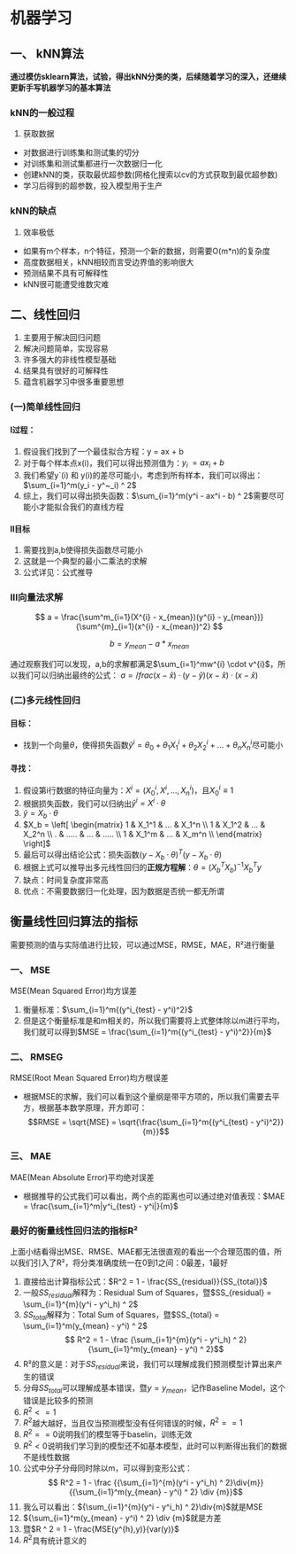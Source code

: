 # 机器学习
## 一、 kNN算法
**通过模仿sklearn算法，试验，得出kNN分类的类，后续随着学习的深入，还继续更新手写机器学习的基本算法**
### kNN的一般过程
1. 获取数据
- 对数据进行训练集和测试集的切分
- 对训练集和测试集都进行一次数据归一化
- 创建kNN的类，获取最优超参数(网格化搜索以cv的方式获取到最优超参数)
- 学习后得到的超参数，投入模型用于生产
### kNN的缺点
1. 效率极低
- 如果有m个样本，n个特征，预测一个新的数据，则需要O(m*n)的复杂度
- 高度数据相关，kNN相较而言受边界值的影响很大
- 预测结果不具有可解释性
- kNN很可能遭受维数灾难

## 二、线性回归
1. 主要用于解决回归问题
2. 解决问题简单，实现容易
3. 许多强大的非线性模型基础
4. 结果具有很好的可解释性
5. 蕴含机器学习中很多重要思想
### (一)简单线性回归
#### I过程：
1. 假设我们找到了一个最佳拟合方程：y = ax + b
2. 对于每个样本点x(i)，我们可以得出预测值为：$y^~_i = ax_i + b$
3. 我们希望y`(i) 和 y(i)的差尽可能小，考虑到所有样本，我们可以得出：$\sum_{i=1}^m(y_i - y^~_i) ^ 2$
4. 综上，我们可以得出损失函数：$\sum_{i=1}^m(y^i - ax^i - b) ^ 2$需要尽可能小才能拟合我们的直线方程
#### II目标
1. 需要找到a,b使得损失函数尽可能小
2. 这就是一个典型的最小二乘法的求解
3. 公式详见：公式推导
### III向量法求解
$$ a = \frac{\sum^m_{i=1}(X^{i} - x_{mean})(y^{i} - y_{mean})} {\sum^{m}_{i=1}(x^{i} - x_{mean})^2} $$

$$ b = y_{mean} - a*x_{mean} $$

通过观察我们可以发现，a,b的求解都满足$\sum_{i=1}^mw^{i} \cdot v^{i}$，所以我们可以归纳出最终的公式：
$a = /frac{(x - \hat x)·(y - \hat y)}{(x - \hat x)·(x - \hat x)}$
### (二)多元线性回归

#### 目标：
- 找到一个向量$\theta$，使得损失函数$\hat y^i = \theta_0 + \theta_1X^i_1 + \theta_2X^i_2+...+\theta_nX^i_n$尽可能小
#### 寻找：
1. 假设第i行数据的特征向量为：$X^i = (X_0^i,X^i,...,X_n^i)$，且$X_0^i ≡ 1$
2. 根据损失函数，我们可以归纳出$\hat y^i = X^i · \theta$
3. $\hat y = X_b · \theta$
4. $X_b = \left[
\begin{matrix}
1 & X_1^1 & ... & X_1^n \\
1 & X_1^2 & ... & X_2^n \\
. & ..... & ... & ..... \\
1 & X_1^m & ... & X_m^n \\
\end{matrix} \right]$
5. 最后可以得出结论公式：损失函数$(y - X_b·\theta)^T(y - X_b·\theta)$
6. 根据上式可以推导出多元线性回归的**正规方程解**：$\theta = (X^T_bX_b)^{-1}X^T_by$
7. 缺点：时间复杂度非常高
8. 优点：不需要数据归一化处理，因为数据是否统一都无所谓

## 衡量线性回归算法的指标
需要预测的值与实际值进行比较，可以通过MSE，RMSE，MAE，R²进行衡量
### 一、 MSE
MSE(Mean Squared Error)均方误差
1. 衡量标准：$\sum_{i=1}^m{(y^i_{test} - y^i)^2}$
2. 但是这个衡量标准是和m相关的，所以我们需要将上式整体除以m进行平均，我们就可以得到$MSE = \frac{\sum_{i=1}^m{(y^i_{test} - y^i)^2}}{m}$

### 二、 RMSEG
RMSE(Root Mean Squared Error)均方根误差
- 根据MSE的求解，我们可以看到这个量纲是带平方项的，所以我们需要去平方，根据基本数学原理，开方即可：
$$RMSE = \sqrt{MSE} = \sqrt{\frac{\sum_{i=1}^m{(y^i_{test} - y^i)^2}}{m}}$$

### 三、 MAE
MAE(Mean Absolute Error)平均绝对误差
- 根据推导的公式我们可以看出，两个点的距离也可以通过绝对值表现：$MAE = \frac{\sum_{i=1}^m|y^i_{test} - y^i|}{m}$

### 最好的衡量线性回归法的指标R²
上面小结看得出MSE、RMSE、MAE都无法很直观的看出一个合理范围的值，所以我们引入了R²，将分类准确度统一在0到1之间：0最差，1最好

1. 直接给出计算指标公式：$R^2 = 1 - \frac{SS_{residual}}{SS_{total}}$
2. 一般$SS_{residual}$解释为：Residual Sum of Squares，暨$SS_{residual} = \sum_{i=1}^{m}(y^i - y^i_h) ^ 2$
3. $SS_{total}$解释为：Total Sum of Squares，暨$SS_{total} = \sum_{i=1}^m(y_{mean} - y^i) ^ 2$
$$ R^2 = 1 - \frac {\sum_{i=1}^{m}(y^i - y^i_h) ^ 2}{\sum_{i=1}^m(y_{mean} - y^i) ^ 2}$$
4. R²的意义是：对于$SS_{residual}$来说，我们可以理解成我们预测模型计算出来产生的错误
5. 分母$SS_{total}$可以理解成基本错误，暨$y = y_{mean}$，记作Baseline Model，这个错误是比较多的预测
6. $R^2 <= 1$
7. $R ^ 2$越大越好，当且仅当预测模型没有任何错误的时候，$R^2==1$
8. $R^2 == 0$说明我们的模型等于baselin，训练无效
9. $R^2 < 0$说明我们学习到的模型还不如基本模型，此时可以判断得出我们的数据不是线性数据
10. 公式中分子分母同时除以m，可以得到变形公式：$$ R^2 = 1 - \frac {{\sum_{i=1}^{m}(y^i - y^i_h) ^ 2}\div{m}}{{\sum_{i=1}^m(y_{mean} - y^i) ^ 2} \div {m}}$$
11. 我么可以看出：${\sum_{i=1}^{m}(y^i - y^i_h) ^ 2}\div{m}$就是MSE
12. ${\sum_{i=1}^m(y_{mean} - y^i) ^ 2} \div {m}$就是方差
13. 暨$R ^ 2 = 1 - \frac{MSE(y^{h},y)}{var(y)}$
14. $R^2$具有统计意义的
